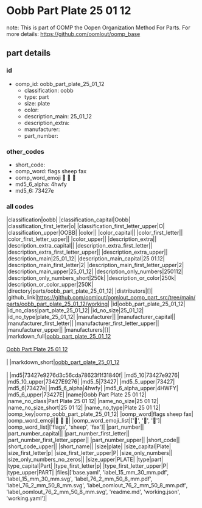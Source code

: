 # Oobb Part Plate 25 01 12  

note: This is part of OOMP the Oopen Organization Method For Parts. For more details: https://github.com/oomlout/oomp_base

##  part details





### id
* oomp_id: oobb_part_plate_25_01_12
  * classification: oobb
  * type: part
  * size: plate
  * color: 
  * description_main: 25_01_12
  * description_extra: 
  * manufacturer: 
  * part_number: 

### other_codes
* short_code: 
* oomp_word: flags sheep fax
* oomp_word_emoji :flags: :sheep: :fax:
* md5_6_alpha: 4hwfy
* md5_6: 73427e

### all codes 
|classification|oobb|
|classification_capital|Oobb|
|classification_first_letter|o|
|classification_first_letter_upper|O|
|classification_upper|OOBB|
|color||
|color_capital||
|color_first_letter||
|color_first_letter_upper||
|color_upper||
|description_extra||
|description_extra_capital||
|description_extra_first_letter||
|description_extra_first_letter_upper||
|description_extra_upper||
|description_main|25_01_12|
|description_main_capital|25 01.12|
|description_main_first_letter|2|
|description_main_first_letter_upper|2|
|description_main_upper|25_01_12|
|description_only_numbers|250112|
|description_only_numbers_short|250k|
|description_or_color|250k|
|description_or_color_upper|250K|
|directory|parts/oobb_part_plate_25_01_12|
|distributors|[]|
|github_link|https://github.com/oomlout/oomlout_oomp_part_src/tree/main/parts/oobb_part_plate_25_01_12/working|
|id|oobb_part_plate_25_01_12|
|id_no_class|part_plate_25_01_12|
|id_no_size|25_01_12|
|id_no_type|plate_25_01_12|
|manufacturer||
|manufacturer_capital||
|manufacturer_first_letter||
|manufacturer_first_letter_upper||
|manufacturer_upper||
|manufacturers|[]|
|markdown_full|[oobb_part_plate_25_01_12](https://github.com/oomlout/oomlout_oomp_part_src/tree/main/parts/oobb_part_plate_25_01_12/working)<br>[](https://github.com/oomlout/oomlout_oomp_part_src/tree/main/parts/oobb_part_plate_25_01_12/working)<br>[Oobb Part Plate 25 01 12](https://github.com/oomlout/oomlout_oomp_part_src/tree/main/parts/oobb_part_plate_25_01_12/working)<br><br>|
|markdown_short|[oobb_part_plate_25_01_12](https://github.com/oomlout/oomlout_oomp_part_src/tree/main/parts/oobb_part_plate_25_01_12/working)<br><br>|
|md5|73427e9276d3c56cda78623f1f31840f|
|md5_10|73427e9276|
|md5_10_upper|73427E9276|
|md5_5|73427|
|md5_5_upper|73427|
|md5_6|73427e|
|md5_6_alpha|4hwfy|
|md5_6_alpha_upper|4HWFY|
|md5_6_upper|73427E|
|name|Oobb Part Plate 25 01 12|
|name_no_class|Part Plate 25 01 12|
|name_no_size|25 01 12|
|name_no_size_short|25 01 12|
|name_no_type|Plate 25 01 12|
|oomp_key|oomp_oobb_part_plate_25_01_12|
|oomp_word|flags sheep fax|
|oomp_word_emoji|:flags: :sheep: :fax:|
|oomp_word_emoji_list|[':flags:', ':sheep:', ':fax:']|
|oomp_word_list|['flags', 'sheep', 'fax']|
|part_number||
|part_number_capital||
|part_number_first_letter||
|part_number_first_letter_upper||
|part_number_upper||
|short_code||
|short_code_upper||
|short_name||
|size|plate|
|size_capital|Plate|
|size_first_letter|p|
|size_first_letter_upper|P|
|size_only_numbers||
|size_only_numbers_no_zeros||
|size_upper|PLATE|
|type|part|
|type_capital|Part|
|type_first_letter|p|
|type_first_letter_upper|P|
|type_upper|PART|
|files|['base.yaml', 'label_15_mm_30_mm.pdf', 'label_15_mm_30_mm.svg', 'label_76_2_mm_50_8_mm.pdf', 'label_76_2_mm_50_8_mm.svg', 'label_oomlout_76_2_mm_50_8_mm.pdf', 'label_oomlout_76_2_mm_50_8_mm.svg', 'readme.md', 'working.json', 'working.yaml']|
